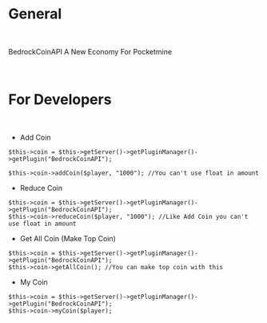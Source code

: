# General

<br>

BedrockCoinAPI A New Economy For Pocketmine

<br>

# For Developers

<br>

- Add Coin
```
$this->coin = $this->getServer()->getPluginManager()->getPlugin("BedrockCoinAPI");

$this->coin->addCoin($player, "1000"); //You can't use float in amount
```
- Reduce Coin
```
$this->coin = $this->getServer()->getPluginManager()->getPlugin("BedrockCoinAPI");
$this->coin->reduceCoin($player, "1000"); //Like Add Coin you can't use float in amount
```
- Get All Coin (Make Top Coin)
```
$this->coin = $this->getServer()->getPluginManager()->getPlugin("BedrockCoinAPI");
$this->coin->getAllCoin(); //You can make top coin with this
```
- My Coin
```
$this->coin = $this->getServer()->getPluginManager()->getPlugin("BedrockCoinAPI");
$this->coin->myCoin($player);
```
